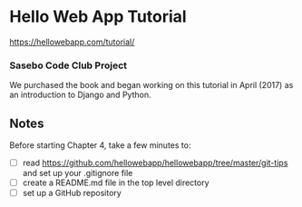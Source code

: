 # Hello Web App Tutorial
https://hellowebapp.com/tutorial/

### Sasebo Code Club Project
We purchased the book and began working on this tutorial in April (2017) as an introduction to Django and Python.

## Notes
Before starting Chapter 4, take a few minutes to:
- [ ] read https://github.com/hellowebapp/hellowebapp/tree/master/git-tips and set up your .gitignore file
- [ ] create a README.md file in the top level directory
- [ ] set up a GitHub repository
